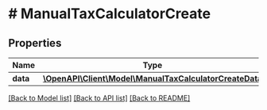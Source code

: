 # # ManualTaxCalculatorCreate

## Properties

Name | Type | Description | Notes
------------ | ------------- | ------------- | -------------
**data** | [**\OpenAPI\Client\Model\ManualTaxCalculatorCreateData**](ManualTaxCalculatorCreateData.md) |  |

[[Back to Model list]](../../README.md#models) [[Back to API list]](../../README.md#endpoints) [[Back to README]](../../README.md)
